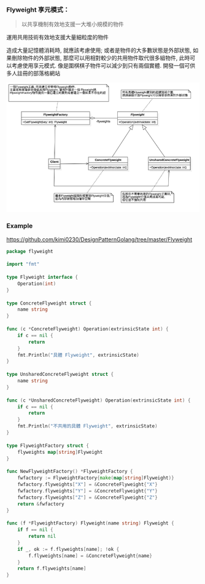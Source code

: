 ### Flyweight 享元模式：
> 以共享機制有效地支援一大堆小規模的物件

運用共用技術有效地支援大量細粒度的物件

造成大量記憶體消耗時, 就應該考慮使用; 或者是物件的大多數狀態是外部狀態, 如果刪除物件的外部狀態, 那麼可以用相對較少的共用物件取代很多組物件, 此時可以考慮使用享元模式.
像是圍棋棋子物件可以減少到只有兩個實體.
開發一個可供多人註冊的部落格網站

![UML](https://github.com/kimi0230/DesignPatternGolang/blob/master/UML/Flyweight.png?raw=true)

### Example
https://github.com/kimi0230/DesignPatternGolang/tree/master/Flyweight 

```go
package flyweight

import "fmt"

type Flyweight interface {
	Operation(int)
}

type ConcreteFlyweight struct {
	name string
}

func (c *ConcreteFlyweight) Operation(extrinsicState int) {
	if c == nil {
		return
	}
	fmt.Println("具體 Flyweight", extrinsicState)
}

type UnsharedConcreteFlyweight struct {
	name string
}

func (c *UnsharedConcreteFlyweight) Operation(extrinsicState int) {
	if c == nil {
		return
	}
	fmt.Println("不共用的具體 Flyweight", extrinsicState)
}

type FlyweightFactory struct {
	flyweights map[string]Flyweight
}

func NewFlyweightFactory() *FlyweightFactory {
	fwfactory := FlyweightFactory{make(map[string]Flyweight)}
	fwfactory.flyweights["X"] = &ConcreteFlyweight{"X"}
	fwfactory.flyweights["Y"] = &ConcreteFlyweight{"Y"}
	fwfactory.flyweights["Z"] = &ConcreteFlyweight{"Z"}
	return &fwfactory
}

func (f *FlyweightFactory) Flyweight(name string) Flyweight {
	if f == nil {
		return nil
	}
	if _, ok := f.flyweights[name]; !ok {
		f.flyweights[name] = &ConcreteFlyweight{name}
	}
	return f.flyweights[name]
}

```